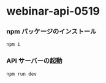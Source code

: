 # webinar-api-0519

### npm パッケージのインストール

```shell
npm i
```


### API サーバーの起動

```shell
npm run dev
```
